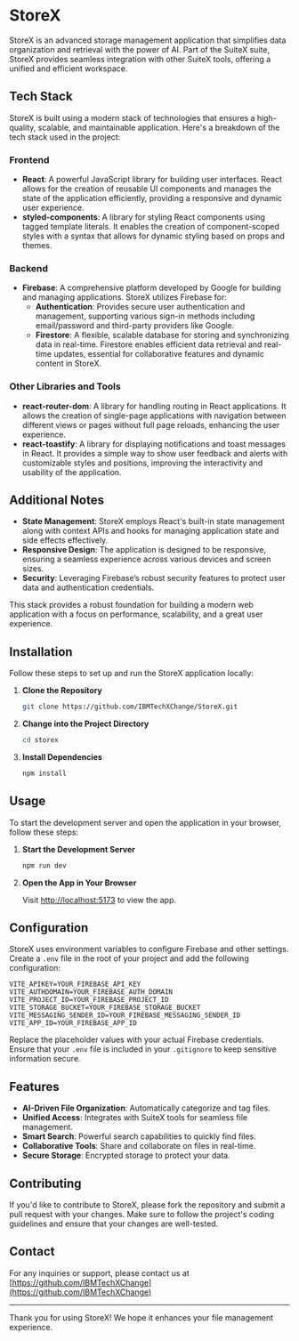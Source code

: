 # StoreX

StoreX is an advanced storage management application that simplifies data organization and retrieval with the power of AI. Part of the SuiteX suite, StoreX provides seamless integration with other SuiteX tools, offering a unified and efficient workspace.

## Tech Stack

StoreX is built using a modern stack of technologies that ensures a high-quality, scalable, and maintainable application. Here's a breakdown of the tech stack used in the project:

### Frontend

- **React**: A powerful JavaScript library for building user interfaces. React allows for the creation of reusable UI components and manages the state of the application efficiently, providing a responsive and dynamic user experience.
- **styled-components**: A library for styling React components using tagged template literals. It enables the creation of component-scoped styles with a syntax that allows for dynamic styling based on props and themes.

### Backend

- **Firebase**: A comprehensive platform developed by Google for building and managing applications. StoreX utilizes Firebase for:
  - **Authentication**: Provides secure user authentication and management, supporting various sign-in methods including email/password and third-party providers like Google.
  - **Firestore**: A flexible, scalable database for storing and synchronizing data in real-time. Firestore enables efficient data retrieval and real-time updates, essential for collaborative features and dynamic content in StoreX.

### Other Libraries and Tools

- **react-router-dom**: A library for handling routing in React applications. It allows the creation of single-page applications with navigation between different views or pages without full page reloads, enhancing the user experience.
- **react-toastify**: A library for displaying notifications and toast messages in React. It provides a simple way to show user feedback and alerts with customizable styles and positions, improving the interactivity and usability of the application.

## Additional Notes

- **State Management**: StoreX employs React's built-in state management along with context APIs and hooks for managing application state and side effects effectively.
- **Responsive Design**: The application is designed to be responsive, ensuring a seamless experience across various devices and screen sizes.
- **Security**: Leveraging Firebase’s robust security features to protect user data and authentication credentials.

This stack provides a robust foundation for building a modern web application with a focus on performance, scalability, and a great user experience.

## Installation

Follow these steps to set up and run the StoreX application locally:

1. **Clone the Repository**

   ```bash
   git clone https://github.com/IBMTechXChange/StoreX.git


   ```
2. **Change into the Project Directory**

   ```bash
   cd storex
   ```
3. **Install Dependencies**

   ```bash
   npm install
   ```

## Usage

To start the development server and open the application in your browser, follow these steps:

1. **Start the Development Server**

   ```bash
   npm run dev
   ```
2. **Open the App in Your Browser**

   Visit [http://localhost:5173](http://localhost:5173) to view the app.


## Configuration

StoreX uses environment variables to configure Firebase and other settings. Create a `.env` file in the root of your project and add the following configuration:

```shell
VITE_APIKEY=YOUR_FIREBASE_API_KEY
VITE_AUTHDOMAIN=YOUR_FIREBASE_AUTH_DOMAIN
VITE_PROJECT_ID=YOUR_FIREBASE_PROJECT_ID
VITE_STORAGE_BUCKET=YOUR_FIREBASE_STORAGE_BUCKET
VITE_MESSAGING_SENDER_ID=YOUR_FIREBASE_MESSAGING_SENDER_ID
VITE_APP_ID=YOUR_FIREBASE_APP_ID
```

Replace the placeholder values with your actual Firebase credentials. Ensure that your `.env` file is included in your `.gitignore` to keep sensitive information secure.

## Features

- **AI-Driven File Organization**: Automatically categorize and tag files.
- **Unified Access**: Integrates with SuiteX tools for seamless file management.
- **Smart Search**: Powerful search capabilities to quickly find files.
- **Collaborative Tools**: Share and collaborate on files in real-time.
- **Secure Storage**: Encrypted storage to protect your data.

## Contributing

If you'd like to contribute to StoreX, please fork the repository and submit a pull request with your changes. Make sure to follow the project's coding guidelines and ensure that your changes are well-tested.

## Contact

For any inquiries or support, please contact us at [https://github.com/IBMTechXChange](https://github.com/IBMTechXChange)

---

Thank you for using StoreX! We hope it enhances your file management experience.

